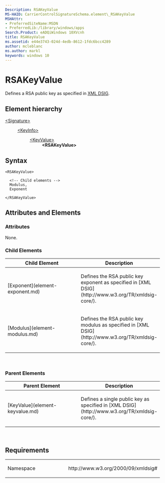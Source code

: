 ```yaml
---
Description: RSAKeyValue
MS-HAID: CarrierControlSignatureSchema.element\_RSAKeyValue
MSHAttr:
- PreferredSiteName:MSDN
- PreferredLib:/library/windows/apps
Search.Product: eADQiWindows 10XVcnh
title: RSAKeyValue
ms.assetid: e44e3743-024d-4edb-8612-1fdc6bcc4289
author: mcleblanc
ms.author: markl
keywords: windows 10
---
```


# RSAKeyValue


Defines a RSA public key as specified in [XML DSIG](http://www.w3.org/TR/xmldsig-core/).

## Element hierarchy

<dl>
<dt><a href="element-signature.md">&lt;Signature&gt;</a></dt>
<dd>
<dl>
<dt><a href="element-keyinfo.md">&lt;KeyInfo&gt;</a></dt>
<dd>
<dl>
<dt><a href="element-keyvalue.md">&lt;KeyValue&gt;</a></dt>
<dd><b>&lt;RSAKeyValue&gt;</b></dd>
</dl>
</dd>
</dl>
</dd>
</dl>

## Syntax

``` syntax
<RSAKeyValue>

  <!-- Child elements -->
  Modulus,
  Exponent

</RSAKeyValue>
```

## Attributes and Elements


### Attributes

None.

### Child Elements

<table>
<colgroup>
<col width="50%" />
<col width="50%" />
</colgroup>
<thead>
<tr class="header">
<th>Child Element</th>
<th>Description</th>
</tr>
</thead>
<tbody>
<tr class="odd">
<td>[Exponent](element-exponent.md)</td>
<td><p>Defines the RSA public key exponent as specified in [XML DSIG](http://www.w3.org/TR/xmldsig-core/).</p></td>
</tr>
<tr class="even">
<td>[Modulus](element-modulus.md)</td>
<td><p>Defines the RSA public key modulus as specified in [XML DSIG](http://www.w3.org/TR/xmldsig-core/).</p></td>
</tr>
</tbody>
</table>

 

### Parent Elements

<table>
<colgroup>
<col width="50%" />
<col width="50%" />
</colgroup>
<thead>
<tr class="header">
<th>Parent Element</th>
<th>Description</th>
</tr>
</thead>
<tbody>
<tr class="odd">
<td>[KeyValue](element-keyvalue.md)</td>
<td><p>Defines a single public key as specified in [XML DSIG](http://www.w3.org/TR/xmldsig-core/).</p></td>
</tr>
</tbody>
</table>

 

## Requirements

<table>
<colgroup>
<col width="50%" />
<col width="50%" />
</colgroup>
<tbody>
<tr class="odd">
<td><p>Namespace</p></td>
<td><p>http://www.w3.org/2000/09/xmldsig#</p></td>
</tr>
</tbody>
</table>

 

 



